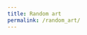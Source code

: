 ```yaml
---
title: Random art
permalink: /random_art/
---
```


<script src="{{ base.url | prepend: site.url }}/assets/random_art.js"></script>

<canvas id="myCanvas"></canvas>

